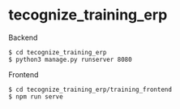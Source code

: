 # tecognize_training_erp

Backend

```
$ cd tecognize_training_erp
$ python3 manage.py runserver 8080
```

Frontend

```
$ cd tecognize_training_erp/training_frontend
$ npm run serve
```
